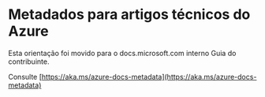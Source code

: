 

# <a name="metadata-for-azure-technical-articles"></a>Metadados para artigos técnicos do Azure

Esta orientação foi movido para o docs.microsoft.com interno Guia do contribuinte.

Consulte [https://aka.ms/azure-docs-metadata](https://aka.ms/azure-docs-metadata)